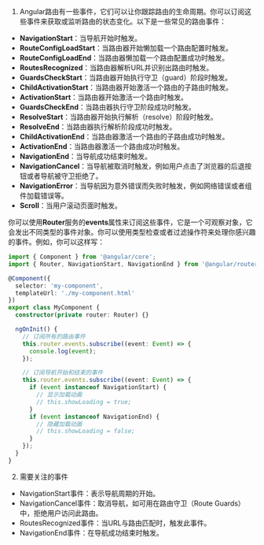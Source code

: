 
1. Angular路由有一些事件，它们可以让你跟踪路由的生命周期。你可以订阅这些事件来获取或监听路由的状态变化。以下是一些常见的路由事件：

- **NavigationStart**：当导航开始时触发。
- **RouteConfigLoadStart**：当路由器开始懒加载一个路由配置时触发。
- **RouteConfigLoadEnd**：当路由器懒加载一个路由配置成功时触发。
- **RoutesRecognized**：当路由器解析URL并识别出路由时触发。
- **GuardsCheckStart**：当路由器开始执行守卫（guard）阶段时触发。
- **ChildActivationStart**：当路由器开始激活一个路由的子路由时触发。
- **ActivationStart**：当路由器开始激活一个路由时触发。
- **GuardsCheckEnd**：当路由器执行守卫阶段成功时触发。
- **ResolveStart**：当路由器开始执行解析（resolve）阶段时触发。
- **ResolveEnd**：当路由器执行解析阶段成功时触发。
- **ChildActivationEnd**：当路由器激活一个路由的子路由成功时触发。
- **ActivationEnd**：当路由器激活一个路由成功时触发。
- **NavigationEnd**：当导航成功结束时触发。
- **NavigationCancel**：当导航被取消时触发，例如用户点击了浏览器的后退按钮或者导航被守卫拒绝了。
- **NavigationError**：当导航因为意外错误而失败时触发，例如网络错误或者组件加载错误等。
- **Scroll**：当用户滚动页面时触发。

你可以使用**Router**服务的**events**属性来订阅这些事件，它是一个可观察对象，它会发出不同类型的事件对象。你可以使用类型检查或者过滤操作符来处理你感兴趣的事件。例如，你可以这样写：

```typescript
import { Component } from '@angular/core';
import { Router, NavigationStart, NavigationEnd } from '@angular/router';

@Component({
  selector: 'my-component',
  templateUrl: './my-component.html'
})
export class MyComponent {
  constructor(private router: Router) {}

  ngOnInit() {
    // 订阅所有的路由事件
    this.router.events.subscribe((event: Event) => {
      console.log(event);
    });

    // 订阅导航开始和结束的事件
    this.router.events.subscribe((event: Event) => {
      if (event instanceof NavigationStart) {
        // 显示加载动画
        // this.showLoading = true;
      }
      if (event instanceof NavigationEnd) {
        // 隐藏加载动画
        // this.showLoading = false;
      }
    });
  }
}
```

2. 需要关注的事件 

- NavigationStart事件：表示导航周期的开始。
- NavigationCancel事件：取消导航，如可用在路由守卫（Route Guards）中，拒绝用户访问此路由。
- RoutesRecognized事件：当URL与路由匹配时，触发此事件。
- NavigationEnd事件：在导航成功结束时触发。